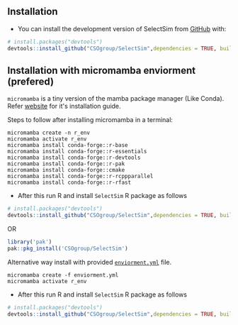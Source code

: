 ## Installation

- You can install the development version of SelectSim from
  [GitHub](https://github.com/CSOgroup/SelectSim) with:

``` r
# install.packages("devtools")
devtools::install_github("CSOgroup/SelectSim",dependencies = TRUE, build_vignettes = TRUE)
```

## Installation with micromamba enviorment (prefered)


`micromamba` is a tiny version of the mamba package manager (Like Conda). Refer [website](https://mamba.readthedocs.io/en/latest/installation/micromamba-installation.html) for it's installation guide.

Steps to follow after installing micromamba in a terminal:

`micromamba create -n r_env`\
`micromamba activate r_env`\
`micromamba install conda-forge::r-base`\
`micromamba install conda-forge::r-essentials`\
`micromamba install conda-forge::r-devtools`\
`micromamba install conda-forge::r-pak`\
`micromamba install conda-forge::cmake`\
`micromamba install conda-forge::r-rcppparallel`\
`micromamba install conda-forge::r-rfast`

- After this run R and install `SelectSim` R package as follows
``` r
# install.packages("devtools")
devtools::install_github("CSOgroup/SelectSim",dependencies = TRUE, build_vignettes = TRUE)
```
OR
``` r
library('pak')
pak::pkg_install('CSOgroup/SelectSim')
```

Alternative way install with provided [`enviorment.yml`](enviorment.yml) file.

`micromamba create -f enviorment.yml`\
`micromamba activate r_env`
- After this run R and install `SelectSim` R package as follows
``` r
# install.packages("devtools")
devtools::install_github("CSOgroup/SelectSim",dependencies = TRUE, build_vignettes = TRUE)
```

